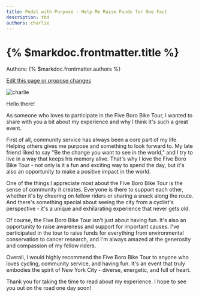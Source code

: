 ```yaml
---
title: Pedal with Purpose - Help Me Raise Funds for One Fact
description: tbd
authors: charlie
---
```


# {% $markdoc.frontmatter.title %}

Authors: {% $markdoc.frontmatter.authors %}

[Edit this page or propose changes](https://github.com/onefact/onefact.org/edit/main/pages/five-boro-bike-tour/charlie.md)

![charlie](/images/five-boro-bike-tour/charlie.jpg)

Hello there!

As someone who loves to participate in the Five Boro Bike Tour, I wanted to share with you a bit about my experience and why I think it's such a great event.

First of all, community service has always been a core part of my life. Helping others gives me purpose and something to look forward to. My late friend liked to say "Be the change you want to see in the world," and I try to live in a way that keeps his memory alive. That's why I love the Five Boro Bike Tour - not only is it a fun and exciting way to spend the day, but it's also an opportunity to make a positive impact in the world.

One of the things I appreciate most about the Five Boro Bike Tour is the sense of community it creates. Everyone is there to support each other, whether it's by cheering on fellow riders or sharing a snack along the route. And there's something special about seeing the city from a cyclist's perspective - it's a unique and exhilarating experience that never gets old.

Of course, the Five Boro Bike Tour isn't just about having fun. It's also an opportunity to raise awareness and support for important causes. I've participated in the tour to raise funds for everything from environmental conservation to cancer research, and I'm always amazed at the generosity and compassion of my fellow riders.

Overall, I would highly recommend the Five Boro Bike Tour to anyone who loves cycling, community service, and having fun. It's an event that truly embodies the spirit of New York City - diverse, energetic, and full of heart.

Thank you for taking the time to read about my experience. I hope to see you out on the road one day soon!


